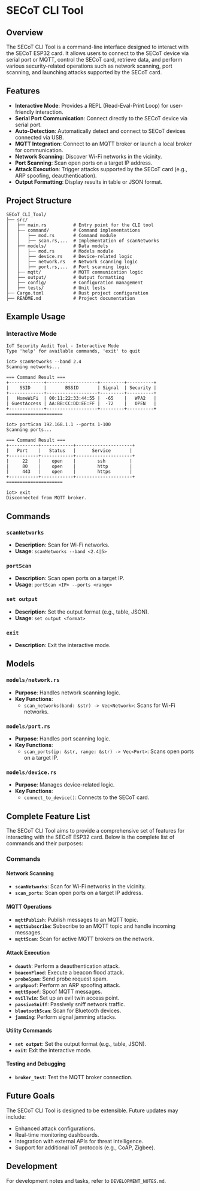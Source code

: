 # SECoT CLI Tool

## Overview
The SECoT CLI Tool is a command-line interface designed to interact with the SECoT ESP32 card. It allows users to connect to the SECoT device via serial port or MQTT, control the SECoT card, retrieve data, and perform various security-related operations such as network scanning, port scanning, and launching attacks supported by the SECoT card.

## Features
- **Interactive Mode**: Provides a REPL (Read-Eval-Print Loop) for user-friendly interaction.
- **Serial Port Communication**: Connect directly to the SECoT device via serial port.
- **Auto-Detection**: Automatically detect and connect to SECoT devices connected via USB.
- **MQTT Integration**: Connect to an MQTT broker or launch a local broker for communication.
- **Network Scanning**: Discover Wi-Fi networks in the vicinity.
- **Port Scanning**: Scan open ports on a target IP address.
- **Attack Execution**: Trigger attacks supported by the SECoT card (e.g., ARP spoofing, deauthentication).
- **Output Formatting**: Display results in table or JSON format.

## Project Structure
```
SECoT_CLI_Tool/
├── src/
│   ├── main.rs          # Entry point for the CLI tool
│   ├── command/         # Command implementations
│   │   ├── mod.rs       # Command module
│   │   ├── scan.rs,...  # Implementation of scanNetworks
│   ├── models/          # Data models
│   │   ├── mod.rs       # Models module
│   │   ├── device.rs    # Device-related logic
│   │   ├── network.rs   # Network scanning logic
│   │   ├── port.rs,...  # Port scanning logic
│   ├── mqtt/            # MQTT communication logic
│   ├── output/          # Output formatting
│   ├── config/          # Configuration management
│   ├── tests/           # Unit tests
├── Cargo.toml           # Rust project configuration
├── README.md            # Project documentation
```

## Example Usage
### Interactive Mode
```
IoT Security Audit Tool - Interactive Mode
Type 'help' for available commands, 'exit' to quit

iot> scanNetworks --band 2.4
Scanning networks...

=== Command Result ===
+-------------+-------------------+---------+----------+
|    SSID     |       BSSID       | Signal  | Security |
+-------------+-------------------+---------+----------+
|   HomeWiFi  | 00:11:22:33:44:55 |  -65    |   WPA2   |
| GuestAccess | AA:BB:CC:DD:EE:FF |  -72    |   OPEN   |
+-------------+-------------------+---------+----------+
=====================

iot> portScan 192.168.1.1 --ports 1-100
Scanning ports...

=== Command Result ===
+-----------+------------+---------------------+
|   Port    |   Status   |      Service       |
+-----------+------------+---------------------+
|     22    |    open    |        ssh         |
|     80    |    open    |        http        |
|     443   |    open    |        https       |
+-----------+------------+---------------------+
=====================

iot> exit
Disconnected from MQTT broker.
```

## Commands
### `scanNetworks`
- **Description**: Scan for Wi-Fi networks.
- **Usage**: `scanNetworks --band <2.4|5>`

### `portScan`
- **Description**: Scan open ports on a target IP.
- **Usage**: `portScan <IP> --ports <range>`

### `set output`
- **Description**: Set the output format (e.g., table, JSON).
- **Usage**: `set output <format>`

### `exit`
- **Description**: Exit the interactive mode.

## Models
### `models/network.rs`
- **Purpose**: Handles network scanning logic.
- **Key Functions**:
  - `scan_networks(band: &str) -> Vec<Network>`: Scans for Wi-Fi networks.

### `models/port.rs`
- **Purpose**: Handles port scanning logic.
- **Key Functions**:
  - `scan_ports(ip: &str, range: &str) -> Vec<Port>`: Scans open ports on a target IP.

### `models/device.rs`
- **Purpose**: Manages device-related logic.
- **Key Functions**:
  - `connect_to_device()`: Connects to the SECoT card.

## Complete Feature List

The SECoT CLI Tool aims to provide a comprehensive set of features for interacting with the SECoT ESP32 card. Below is the complete list of commands and their purposes:

### Commands
#### Network Scanning
- **`scanNetworks`**: Scan for Wi-Fi networks in the vicinity.
- **`scan_ports`**: Scan open ports on a target IP address.

#### MQTT Operations
- **`mqttPublish`**: Publish messages to an MQTT topic.
- **`mqttSubscribe`**: Subscribe to an MQTT topic and handle incoming messages.
- **`mqttScan`**: Scan for active MQTT brokers on the network.

#### Attack Execution
- **`deauth`**: Perform a deauthentication attack.
- **`beaconFlood`**: Execute a beacon flood attack.
- **`probeSpam`**: Send probe request spam.
- **`arpSpoof`**: Perform an ARP spoofing attack.
- **`mqttSpoof`**: Spoof MQTT messages.
- **`evilTwin`**: Set up an evil twin access point.
- **`passiveSniff`**: Passively sniff network traffic.
- **`bluetoothScan`**: Scan for Bluetooth devices.
- **`jamming`**: Perform signal jamming attacks.

#### Utility Commands
- **`set output`**: Set the output format (e.g., table, JSON).
- **`exit`**: Exit the interactive mode.

#### Testing and Debugging
- **`broker_test`**: Test the MQTT broker connection.

## Future Goals
The SECoT CLI Tool is designed to be extensible. Future updates may include:
- Enhanced attack configurations.
- Real-time monitoring dashboards.
- Integration with external APIs for threat intelligence.
- Support for additional IoT protocols (e.g., CoAP, Zigbee).

## Development
For development notes and tasks, refer to `DEVELOPMENT_NOTES.md`.
